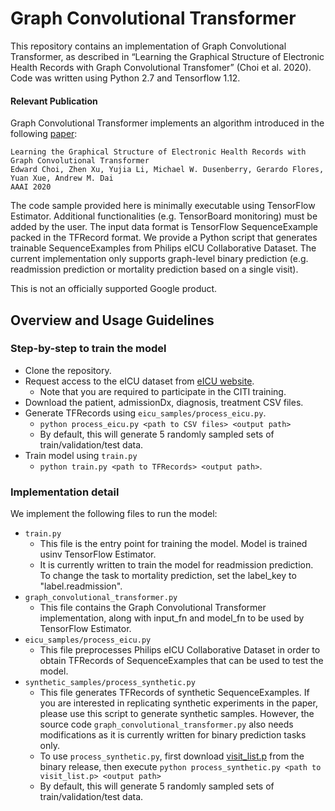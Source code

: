 # Graph Convolutional Transformer

This repository contains an implementation of Graph Convolutional Transformer, as described in “Learning the Graphical Structure of Electronic Health Records with Graph Convolutional Transfomer” (Choi et al. 2020). Code was written using Python 2.7 and Tensorflow 1.12.

#### Relevant Publication

Graph Convolutional Transformer implements an algorithm introduced in the following [paper](https://arxiv.org/pdf/1906.04716.pdf):

	Learning the Graphical Structure of Electronic Health Records with Graph Convolutional Transformer
	Edward Choi, Zhen Xu, Yujia Li, Michael W. Dusenberry, Gerardo Flores, Yuan Xue, Andrew M. Dai  
	AAAI 2020

The code sample provided here is minimally executable using TensorFlow Estimator. Additional functionalities (e.g. TensorBoard monitoring) must be added by the user. The input data format is TensorFlow SequenceExample packed in the TFRecord format. We provide a Python script that generates trainable SequenceExamples from Philips eICU Collaborative Dataset. The current implementation only supports graph-level binary prediction (e.g. readmission prediction or mortality prediction based on a single visit).

This is not an officially supported Google product.

## Overview and Usage Guidelines

### Step-by-step to train the model
* Clone the repository. 
* Request access to the eICU dataset from [eICU website](https://eicu-crd.mit.edu/gettingstarted/access/).
  * Note that you are required to participate in the CITI training.
* Download the patient, admissionDx, diagnosis, treatment CSV files.
* Generate TFRecords using `eicu_samples/process_eicu.py`.
  * `python process_eicu.py <path to CSV files> <output path>`
  * By default, this will generate 5 randomly sampled sets of train/validation/test data.
* Train model using `train.py`
  * `python train.py <path to TFRecords> <output path>`.

### Implementation detail
We implement the following files to run the model:
* `train.py`
  * This file is the entry point for training the model. Model is trained usinv TensorFlow Estimator.
  * It is currently written to train the model for readmission prediction. To change the task to mortality prediction, set the label_key to "label.readmission".
* `graph_convolutional_transformer.py`
  * This file contains the Graph Convolutional Transformer implementation, along with input_fn and model_fn to be used by TensorFlow Estimator.
* `eicu_samples/process_eicu.py`
  * This file preprocesses Philips eICU Collaborative Dataset in order to obtain TFRecords of SequenceExamples that can be used to test the model.
* `synthetic_samples/process_synthetic.py`
  * This file generates TFRecords of synthetic SequenceExamples. If you are interested in replicating synthetic experiments in the paper, please use this script to generate synthetic samples. However, the source code `graph_convolutional_transformer.py` also needs modifications as it is currently written for binary prediction tasks only.
  * To use `process_synthetic.py`, first download [visit_list.p](https://github.com/Google-Health/records-research/releases/download/v0.1/visit_list.p) from the binary release, then execute `python process_synthetic.py <path to visit_list.p> <output path>`
  * By default, this will generate 5 randomly sampled sets of train/validation/test data.
